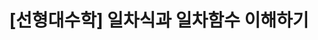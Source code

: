---
title:  "[선형대수학] 일차식과 일차함수 이해하기"
layout: single

categories: "Math"
tags: [""]

toc: true
toc_sticky: true
toc_label : "목차"
toc_icon: "bars"

published: false
---